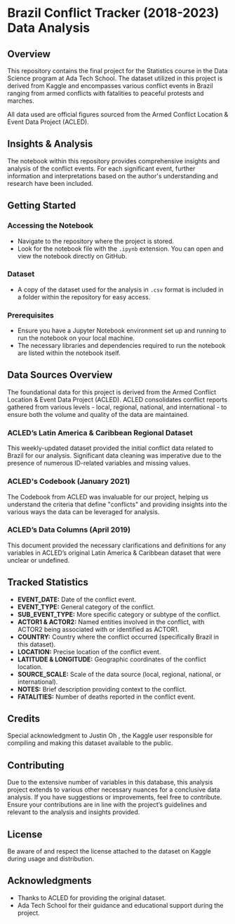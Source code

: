 # Brazil Conflict Tracker (2018-2023) Data Analysis

## Overview
This repository contains the final project for the Statistics course in the Data Science program at Ada Tech School. The dataset utilized in this project is derived from Kaggle and encompasses various conflict events in Brazil ranging from armed conflicts with fatalities to peaceful protests and marches.

All data used are official figures sourced from the Armed Conflict Location & Event Data Project (ACLED). 

## Insights & Analysis
The notebook within this repository provides comprehensive insights and analysis of the conflict events. For each significant event, further information and interpretations based on the author's understanding and research have been included.

## Getting Started
### Accessing the Notebook
- Navigate to the repository where the project is stored.
- Look for the notebook file with the `.ipynb` extension. You can open and view the notebook directly on GitHub.

### Dataset
- A copy of the dataset used for the analysis in `.csv` format is included in a folder within the repository for easy access.

### Prerequisites
- Ensure you have a Jupyter Notebook environment set up and running to run the notebook on your local machine.
- The necessary libraries and dependencies required to run the notebook are listed within the notebook itself.

## Data Sources Overview
The foundational data for this project is derived from the Armed Conflict Location & Event Data Project (ACLED). ACLED consolidates conflict reports gathered from various levels - local, regional, national, and international - to ensure both the volume and quality of the data are maintained.

### ACLED’s Latin America & Caribbean Regional Dataset
This weekly-updated dataset provided the initial conflict data related to Brazil for our analysis. Significant data cleaning was imperative due to the presence of numerous ID-related variables and missing values.

### ACLED's Codebook (January 2021)
The Codebook from ACLED was invaluable for our project, helping us understand the criteria that define "conflicts" and providing insights into the various ways the data can be leveraged for analysis.

### ACLED’s Data Columns (April 2019)
This document provided the necessary clarifications and definitions for any variables in ACLED’s original Latin America & Caribbean dataset that were unclear or undefined.

## Tracked Statistics
- **EVENT_DATE:** Date of the conflict event.
- **EVENT_TYPE:** General category of the conflict.
- **SUB_EVENT_TYPE:** More specific category or subtype of the conflict.
- **ACTOR1 & ACTOR2:** Named entities involved in the conflict, with ACTOR2 being associated with or identified as ACTOR1.
- **COUNTRY:** Country where the conflict occurred (specifically Brazil in this dataset).
- **LOCATION:** Precise location of the conflict event.
- **LATITUDE & LONGITUDE:** Geographic coordinates of the conflict location.
- **SOURCE_SCALE:** Scale of the data source (local, regional, national, or international).
- **NOTES:** Brief description providing context to the conflict.
- **FATALITIES:** Number of deaths reported in the conflict event.

## Credits
Special acknowledgment to Justin Oh , the Kaggle user responsible for compiling and making this dataset available to the public. 

## Contributing
Due to the extensive number of variables in this database, this analysis project extends to various other necessary nuances for a conclusive data analysis.
If you have suggestions or improvements, feel free to contribute. Ensure your contributions are in line with the project’s guidelines and relevant to the analysis and insights provided.

## License
Be aware of and respect the license attached to the dataset on Kaggle during usage and distribution.

## Acknowledgments
- Thanks to ACLED for providing the original dataset.
- Ada Tech School for their guidance and educational support during the project.
